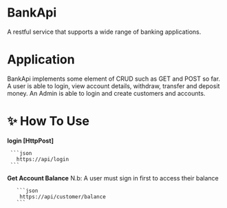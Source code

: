 ﻿# BankApi
A restful service that supports a wide range of banking applications.

# Application
BankApi implements some element of CRUD such as GET and POST so far. A user is able to login, view account details, withdraw, transfer and deposit money.
An Admin is able to login and create customers and accounts.

# ✨ How To Use
   **login [HttpPost]**
   
     ```json
	   https://api/login
     ```

   **Get Account Balance**
   N.b: A user must sign in first to access their balance

	   ```json
		https://api/customer/balance
	   ```
